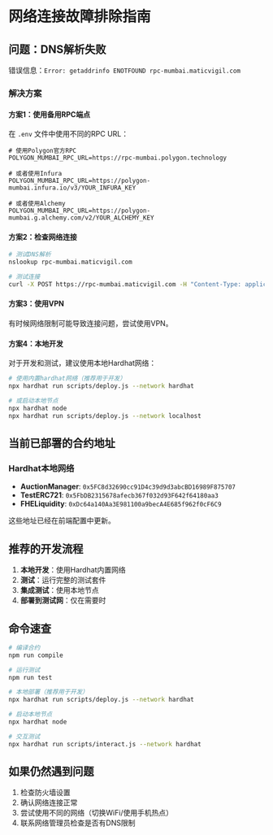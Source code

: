 # 网络连接故障排除指南

## 问题：DNS解析失败
错误信息：`Error: getaddrinfo ENOTFOUND rpc-mumbai.maticvigil.com`

### 解决方案

#### 方案1：使用备用RPC端点
在 `.env` 文件中使用不同的RPC URL：

```env
# 使用Polygon官方RPC
POLYGON_MUMBAI_RPC_URL=https://rpc-mumbai.polygon.technology

# 或者使用Infura
POLYGON_MUMBAI_RPC_URL=https://polygon-mumbai.infura.io/v3/YOUR_INFURA_KEY

# 或者使用Alchemy
POLYGON_MUMBAI_RPC_URL=https://polygon-mumbai.g.alchemy.com/v2/YOUR_ALCHEMY_KEY
```

#### 方案2：检查网络连接
```bash
# 测试DNS解析
nslookup rpc-mumbai.maticvigil.com

# 测试连接
curl -X POST https://rpc-mumbai.maticvigil.com -H "Content-Type: application/json" -d '{"jsonrpc":"2.0","method":"eth_blockNumber","params":[],"id":1}'
```

#### 方案3：使用VPN
有时候网络限制可能导致连接问题，尝试使用VPN。

#### 方案4：本地开发
对于开发和测试，建议使用本地Hardhat网络：

```bash
# 使用内置hardhat网络（推荐用于开发）
npx hardhat run scripts/deploy.js --network hardhat

# 或启动本地节点
npx hardhat node
npx hardhat run scripts/deploy.js --network localhost
```

## 当前已部署的合约地址

### Hardhat本地网络
- **AuctionManager**: `0x5FC8d32690cc91D4c39d9d3abcBD16989F875707`
- **TestERC721**: `0x5FbDB2315678afecb367f032d93F642f64180aa3`
- **FHELiquidity**: `0xDc64a140Aa3E981100a9becA4E685f962f0cF6C9`

这些地址已经在前端配置中更新。

## 推荐的开发流程

1. **本地开发**：使用Hardhat内置网络
2. **测试**：运行完整的测试套件
3. **集成测试**：使用本地节点
4. **部署到测试网**：仅在需要时

## 命令速查

```bash
# 编译合约
npm run compile

# 运行测试
npm run test

# 本地部署（推荐用于开发）
npx hardhat run scripts/deploy.js --network hardhat

# 启动本地节点
npx hardhat node

# 交互测试
npx hardhat run scripts/interact.js --network hardhat
```

## 如果仍然遇到问题

1. 检查防火墙设置
2. 确认网络连接正常
3. 尝试使用不同的网络（切换WiFi/使用手机热点）
4. 联系网络管理员检查是否有DNS限制